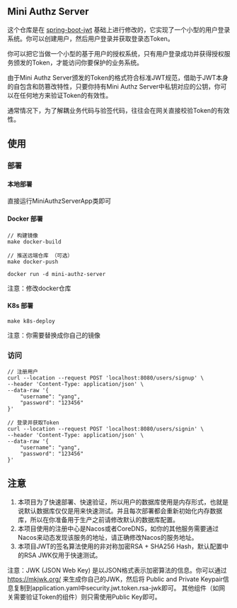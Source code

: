 ## Mini Authz Server
这个仓库是在 [spring-boot-jwt](https://github.com/murraco/spring-boot-jwt) 基础上进行修改的，它实现了一个小型的用户登录系统。你可以创建用户，然后用户登录并获取登录态Token。

你可以把它当做一个小型的基于用户的授权系统，只有用户登录成功并获得授权服务颁发的Token，才能访问你要保护的业务系统。

由于Mini Authz Server颁发的Token的格式符合标准JWT规范，借助于JWT本身的自包含和防篡改特性，只要你持有Mini Authz Server中私钥对应的公钥，你可以在任何地方来验证Token的有效性。

通常情况下，为了解耦业务代码与验签代码，往往会在网关直接校验Token的有效性。

## 使用
### 部署
#### 本地部署
直接运行MiniAuthzServerApp类即可

#### Docker 部署
```
// 构建镜像
make docker-build

// 推送远端仓库 （可选）
make docker-push

docker run -d mini-authz-server
```

注意：修改docker仓库

#### K8s 部署
```
make k8s-deploy
```
注意：你需要替换成你自己的镜像

### 访问

```
// 注册用户
curl --location --request POST 'localhost:8080/users/signup' \
--header 'Content-Type: application/json' \
--data-raw '{
    "username": "yang",
    "password": "123456"
}'

// 登录并获取Token
curl --location --request POST 'localhost:8080/users/signin' \
--header 'Content-Type: application/json' \
--data-raw '{
    "username": "yang",
    "password": "123456"
}'

```

## 注意
1. 本项目为了快速部署、快速验证，所以用户的数据库使用是内存形式，也就是说默认数据库仅仅是用来快速测试。并且每次部署都会重新初始化内存数据库，所以在你准备用于生产之前请修改默认的数据库配置。
2. 本项目使用的注册中心是Nacos或者CoreDNS，如你的其他服务需要通过Nacos来动态发现该服务的地址，请正确修改Nacos的服务地址。
3. 本项目JWT的签名算法使用的非对称加密RSA + SHA256 Hash，默认配置中的RSA JWK仅用于快速测试。

注意：JWK (JSON Web Key) 是以JSON格式表示加密算法的信息。你可以通过 https://mkjwk.org/ 来生成你自己的JWK，然后将 Public and Private Keypair信息复制到application.yaml中security.jwt.token.rsa-jwk即可。
其他组件（如网关需要验证Token的组件）则只需使用Public Key即可。